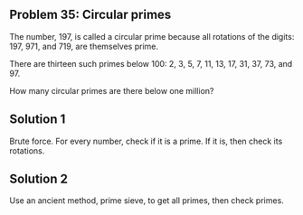## Problem 35: Circular primes

The number, 197, is called a circular prime because all rotations of the
digits: 197, 971, and 719, are themselves prime.

There are thirteen such primes below 100: 2, 3, 5, 7, 11, 13, 17, 31, 37, 73,
and 97.

How many circular primes are there below one million?


## Solution 1

Brute force. For every number, check if it is a prime. If it is, then check
its rotations.

## Solution 2

Use an ancient method, prime sieve, to get all primes, then check primes.
